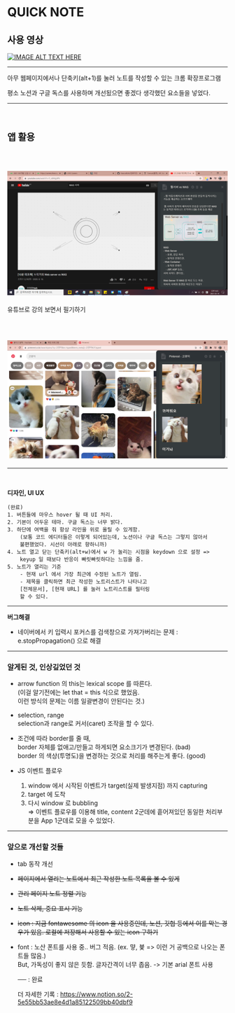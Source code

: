 # QUICK NOTE

## 사용 영상

[![IMAGE ALT TEXT HERE](http://img.youtube.com/vi/CgzX46kSQHE/0.jpg)](http://www.youtube.com/watch?v=CgzX46kSQHE)

---

아무 웹페이지에서나 단축키(alt+1)를 눌러 노트를 작성할 수 있는 크롬 확장프로그램

평소 노션과 구글 독스를 사용하며 개선됬으면 좋겠다 생각했던 요소들을 넣었다.

---

<br>

## 앱 활용

<br>

## <img src="./img/was.png">

유튜브로 강의 보면서 필기하기

<br>

## <img src="./img/cat_full.png">

---

<br>

**디자인, UI UX**

    (완료)
    1. 버튼들에 마우스 hover 될 때 UI 처리.
    2. 기본이 어두운 테마. 구글 독스는 너무 밝다.
    3. 하단에 여백을 줘 항상 라인을 위로 올릴 수 있게함.
        (보통 코드 에디터들은 이렇게 되어있는데, 노션이나 구글 독스는 그렇지 않아서
        불편했었다. 시선이 아래로 향하니까)
    4. 노트 열고 닫는 단축키(alt+w)에서 w 가 눌리는 시점을 keydown 으로 설정 =>
        keyup 일 때보다 반응이 빠릿빠릿하다는 느낌을 줌.
    5. 노트가 열리는 기준
        - 현재 url 에서 가장 최근에 수정된 노트가 열림.
        - 제목을 클릭하면 최근 작성한 노트리스트가 나타나고
        [전체문서], [현재 URL] 를 눌러 노트리스트를 필터링
        할 수 있다.

---

**버그해결**

- 네이버에서 키 입력시 포커스를 검색창으로 가져가버리는 문제
  : e.stopPropagation() 으로 해결

---

### 알게된 것, 인상깊었던 것

- arrow function 의 this는 lexical scope 를 따른다.
  <br>(이걸 알기전에는 let that = this 식으로 했었음.
  <br>이런 방식의 문제는 이름 일괄변경이 안된다는 것.)

- selection, range
  <br>selection과 range로 커서(caret) 조작을 할 수 있다.

- 조건에 따라 border를 줄 때,
  <br> border 자체를 없애고/만들고 하게되면 요소크기가 변경된다. (bad)
  <br> border 의 색상(투명도)을 변경하는 것으로 처리를 해주는게 좋다. (good)

- JS 이벤트 플로우

  1. window 에서 시작된 이벤트가 target(실제 발생지점) 까지 capturing
  2. target 에 도착
  3. 다시 window 로 bubbling
     <br>=> 이벤트 플로우를 이용해 title, content 2군데에 흩어져있던 동일한 처리부분을 App 1군데로 모을 수 있었다.

---

### 앞으로 개선할 것들

- tab 동작 개선
- ~~페이지에서 열리는 노트에서 최근 작성한 노트 목록을 볼 수 있게~~
- ~~관리 페이지 노트 정렬 기능~~
- ~~노트 삭제, 중요 표시 기능~~
- ~~icon : 지금 fontawesome 의 icon 을 사용중인데, 노션, 깃헙 등에서 이를 막는 경우가 있음. 로컬에 저장해서 사용할 수 있는 icon 구하기~~
- font : 노산 폰트를 사용 중.. 버그 적음. (ex. 먛, 븇 => 이런 거 공백으로 나오는 폰트들 많음.) <br> But, 가독성이 좋지 않은 듯함. 글자간격이 너무 좁음. -> 기본 arial 폰트 사용

  ~~&nbsp;&nbsp;&nbsp;&nbsp;&nbsp;~~ : 완료

  더 자세한 기록 :
  <https://www.notion.so/2-5e55bb53ae8e4d1a85122509bb40dbf9>
